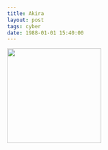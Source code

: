 ```yaml
---
title: Akira
layout: post
tags: cyber
date: 1988-01-01 15:40:00
---
```

<img width="220" src="https://upload.wikimedia.org/wikipedia/en/thumb/5/5d/AKIRA_%281988_poster%29.jpg/220px-AKIRA_%281988_poster%29.jpg" />
